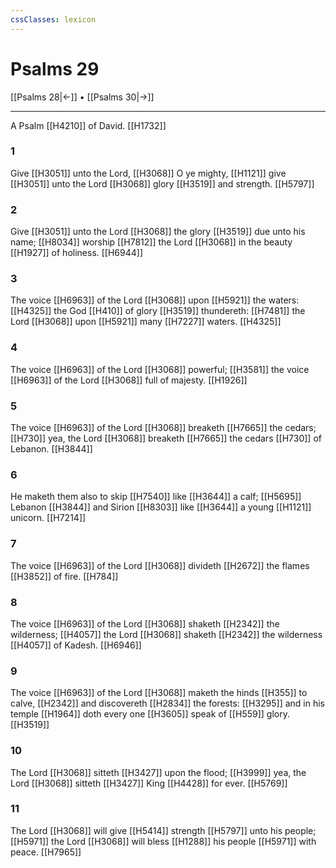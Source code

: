 ```yaml
---
cssClasses: lexicon
---
```

# Psalms 29

[[Psalms 28|←]] • [[Psalms 30|→]]

---

A Psalm [[H4210]] of David. [[H1732]]

### 1
Give [[H3051]] unto the Lord, [[H3068]] O ye mighty, [[H1121]] give [[H3051]] unto the Lord [[H3068]] glory [[H3519]] and strength. [[H5797]]

### 2
Give [[H3051]] unto the Lord [[H3068]] the glory [[H3519]] due unto his name; [[H8034]] worship [[H7812]] the Lord [[H3068]] in the beauty [[H1927]] of holiness. [[H6944]]

### 3
The voice [[H6963]] of the Lord [[H3068]] upon [[H5921]] the waters: [[H4325]] the God [[H410]] of glory [[H3519]] thundereth: [[H7481]] the Lord [[H3068]] upon [[H5921]] many [[H7227]] waters. [[H4325]]

### 4
The voice [[H6963]] of the Lord [[H3068]] powerful; [[H3581]] the voice [[H6963]] of the Lord [[H3068]] full of majesty. [[H1926]]

### 5
The voice [[H6963]] of the Lord [[H3068]] breaketh [[H7665]] the cedars; [[H730]] yea, the Lord [[H3068]] breaketh [[H7665]] the cedars [[H730]] of Lebanon. [[H3844]]

### 6
He maketh them also to skip [[H7540]] like [[H3644]] a calf; [[H5695]] Lebanon [[H3844]] and Sirion [[H8303]] like [[H3644]] a young [[H1121]] unicorn. [[H7214]]

### 7
The voice [[H6963]] of the Lord [[H3068]] divideth [[H2672]] the flames [[H3852]] of fire. [[H784]]

### 8
The voice [[H6963]] of the Lord [[H3068]] shaketh [[H2342]] the wilderness; [[H4057]] the Lord [[H3068]] shaketh [[H2342]] the wilderness [[H4057]] of Kadesh. [[H6946]]

### 9
The voice [[H6963]] of the Lord [[H3068]] maketh the hinds [[H355]] to calve, [[H2342]] and discovereth [[H2834]] the forests: [[H3295]] and in his temple [[H1964]] doth every one [[H3605]] speak of [[H559]] glory. [[H3519]]

### 10
The Lord [[H3068]] sitteth [[H3427]] upon the flood; [[H3999]] yea, the Lord [[H3068]] sitteth [[H3427]] King [[H4428]] for ever. [[H5769]]

### 11
The Lord [[H3068]] will give [[H5414]] strength [[H5797]] unto his people; [[H5971]] the Lord [[H3068]] will bless [[H1288]] his people [[H5971]] with peace. [[H7965]]